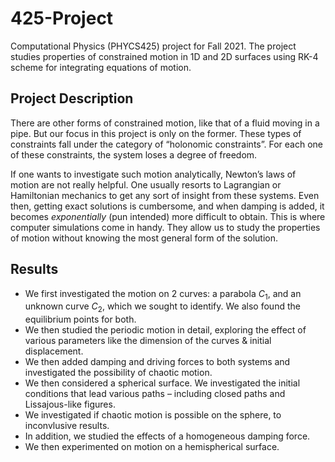 # 425-Project
Computational Physics (PHYCS425) project for Fall 2021. The project studies properties of constrained motion 
in 1D and 2D surfaces using RK-4 scheme for integrating equations of motion.

## Project Description
There are other forms of constrained motion, like that of a fluid moving in a pipe. But
our focus in this project is only on the former. These types of constraints fall under the
category of “holonomic constraints”. For each one of these constraints, the system loses
a degree of freedom.

If one wants to investigate such motion analytically, Newton’s laws of motion are not
really helpful. One usually resorts to Lagrangian or Hamiltonian mechanics to get any sort
of insight from these systems. Even then, getting exact solutions is cumbersome, and
when damping is added, it becomes *exponentially* (pun intended) more difficult to obtain. This is where
computer simulations come in handy. They allow us to study the properties of motion
without knowing the most general form of the solution.

## Results
* We first investigated the motion on 2 curves: a parabola $C_1$, and an unknown
curve $C_2$, which we sought to identify. We also found the equilibrium points for both. 
* We then studied the periodic motion in detail, exploring the effect of various parameters like the
dimension of the curves & initial displacement. 
* We then added damping and driving forces to both systems and investigated
the possibility of chaotic motion.
* We then considered a spherical surface. We investigated the initial conditions that lead
various paths – including closed paths and Lissajous-like figures.
* We investigated if chaotic motion is possible on the sphere, to inconvlusive results.
* In addition, we studied the effects of a homogeneous damping force.
* We then experimented on motion on a hemispherical surface.
